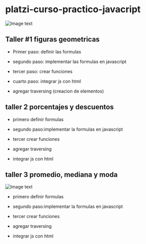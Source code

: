 # platzi-curso-practico-javacript

![Image text](https://firebasestorage.googleapis.com/v0/b/imagenes-1ccc1.appspot.com/o/readmes%2Ffiguras.webp?alt=media&token=1e205558-beb1-4150-a47e-f560fbbdbaf4)

## Taller #1 figuras geometricas

- Primer paso: definir las formulas

- segundo paso: implementar las formulas en javascript

- tercer paso: crear funciones

- cuarto paso: integrar js con html

- agregar traversing  (creacion de elementos)


## taller 2 porcentajes y descuentos 

- primero definir formulas

- segundo paso:implementar la formulas en javascript

- tercer crear funciones

- agregar traversing 

- integrar js con html

## taller 3 promedio, mediana y moda 

![Image text](https://firebasestorage.googleapis.com/v0/b/imagenes-1ccc1.appspot.com/o/readmes%2Fprom.jpg?alt=media&token=0bee5a41-41d1-47fd-9077-4b6e76b52e49)

- primero definir formulas

- segundo paso:implementar la formulas en javascript

- tercer crear funciones

- agregar traversing 

- integrar js con html

